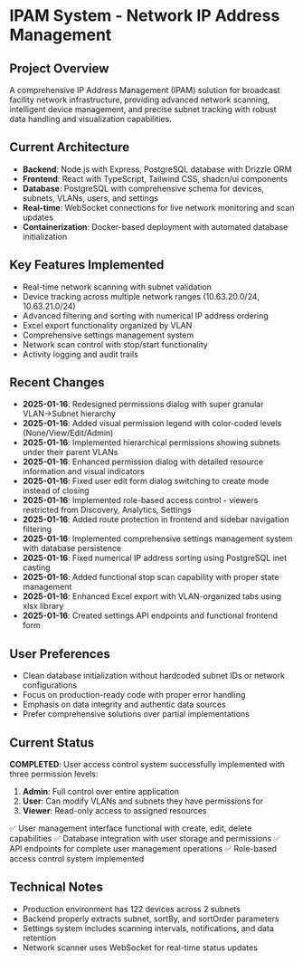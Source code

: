# IPAM System - Network IP Address Management

## Project Overview
A comprehensive IP Address Management (IPAM) solution for broadcast facility network infrastructure, providing advanced network scanning, intelligent device management, and precise subnet tracking with robust data handling and visualization capabilities.

## Current Architecture
- **Backend**: Node.js with Express, PostgreSQL database with Drizzle ORM
- **Frontend**: React with TypeScript, Tailwind CSS, shadcn/ui components
- **Database**: PostgreSQL with comprehensive schema for devices, subnets, VLANs, users, and settings
- **Real-time**: WebSocket connections for live network monitoring and scan updates
- **Containerization**: Docker-based deployment with automated database initialization

## Key Features Implemented
- Real-time network scanning with subnet validation
- Device tracking across multiple network ranges (10.63.20.0/24, 10.63.21.0/24)
- Advanced filtering and sorting with numerical IP address ordering
- Excel export functionality organized by VLAN
- Comprehensive settings management system
- Network scan control with stop/start functionality
- Activity logging and audit trails

## Recent Changes
- **2025-01-16**: Redesigned permissions dialog with super granular VLAN→Subnet hierarchy
- **2025-01-16**: Added visual permission legend with color-coded levels (None/View/Edit/Admin)
- **2025-01-16**: Implemented hierarchical permissions showing subnets under their parent VLANs
- **2025-01-16**: Enhanced permission dialog with detailed resource information and visual indicators
- **2025-01-16**: Fixed user edit form dialog switching to create mode instead of closing
- **2025-01-16**: Implemented role-based access control - viewers restricted from Discovery, Analytics, Settings
- **2025-01-16**: Added route protection in frontend and sidebar navigation filtering
- **2025-01-16**: Implemented comprehensive settings management system with database persistence
- **2025-01-16**: Fixed numerical IP address sorting using PostgreSQL inet casting
- **2025-01-16**: Added functional stop scan capability with proper state management
- **2025-01-16**: Enhanced Excel export with VLAN-organized tabs using xlsx library
- **2025-01-16**: Created settings API endpoints and functional frontend form

## User Preferences
- Clean database initialization without hardcoded subnet IDs or network configurations
- Focus on production-ready code with proper error handling
- Emphasis on data integrity and authentic data sources
- Prefer comprehensive solutions over partial implementations

## Current Status
**COMPLETED**: User access control system successfully implemented with three permission levels:
1. **Admin**: Full control over entire application
2. **User**: Can modify VLANs and subnets they have permissions for  
3. **Viewer**: Read-only access to assigned resources

✅ User management interface functional with create, edit, delete capabilities
✅ Database integration with user storage and permissions
✅ API endpoints for complete user management operations
✅ Role-based access control system implemented

## Technical Notes
- Production environment has 122 devices across 2 subnets
- Backend properly extracts subnet, sortBy, and sortOrder parameters
- Settings system includes scanning intervals, notifications, and data retention
- Network scanner uses WebSocket for real-time status updates